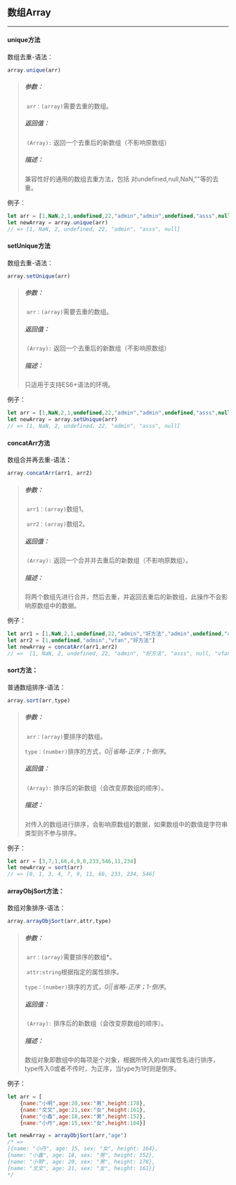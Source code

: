 ## 数组Array

------
#### unique方法

数组去重-语法：

```javascript
array.unique(arr)
```

> ##### 参数：
>
> ​	`arr：(array)`需要去重的数组。
>
> ##### 返回值：
>
> ​	`(Array):` 返回一个去重后的新数组（不影响原数组）
>
> ##### 描述：
>
> 兼容性好的通用的数组去重方法，包括 对undefined,null,NaN,""等的去重。
>

例子：

```javascript
let arr = [1,NaN,2,1,undefined,22,"admin","admin",undefined,"asss",null,NaN,null]
let newArray = array.unique(arr)
// => [1, NaN, 2, undefined, 22, "admin", "asss", null]
```

#### setUnique方法

数组去重-语法：

```javascript
array.setUnique(arr)
```

> ##### 参数：
>
> ​	`arr：(array)`需要去重的数组。
>
> ##### 返回值：
>
> ​	`(Array):` 返回一个去重后的新数组（不影响原数组）
>
> ##### 描述：
>
> 只适用于支持ES6+语法的环境。
>

例子：

```javascript
let arr = [1,NaN,2,1,undefined,22,"admin","admin",undefined,"asss",null,NaN,null]
let newArray = array.setUnique(arr)
// => [1, NaN, 2, undefined, 22, "admin", "asss", null]
```

#### concatArr方法

数组合并再去重-语法：

```javascript
array.concatArr(arr1, arr2)
```

> ##### 参数：
>
> ​	`arr1：(array)`数组1。
>
> ​	`arr2：(array)`数组2。
>
> ##### 返回值：
>
> ​	`(Array):` 返回一个合并并去重后的新数组（不影响原数组）。
>
> ##### 描述：
>
> 将两个数组先进行合并，然后去重，并返回去重后的新数组，此操作不会影响原数组中的数据。
>

例子：

```javascript
let arr1 = [1,NaN,2,1,undefined,22,"admin","好方法","admin",undefined,"asss",null,NaN,null]
let arr2 = [1,undefined,"admin","vfan","好方法"]
let newArray = concatArr(arr1,arr2)
// =>  [1, NaN, 2, undefined, 22, "admin", "好方法", "asss", null, "vfan"]
```

#### sort方法：

普通数组排序-语法：

```javascript
array.sort(arr,type)
```

> ##### 参数：
>
> ​	`arr：(array)`要排序的数组。
>
> ​	`type：(number)`排序的方式，*0||省略-正序；1-倒序*。
>
> ##### 返回值：
>
> ​	`(Array):` 排序后的新数组（会改变原数组的顺序）。
>
> ##### 描述：
>
> 对传入的数组进行排序，会影响原数组的数据，如果数组中的数值是字符串类型则不参与排序。
>

例子：

```javascript
let arr = [3,7,1,66,4,9,0,233,546,11,234]
let newArray = sort(arr)
// => [0, 1, 3, 4, 7, 9, 11, 66, 233, 234, 546]
```

#### arrayObjSort方法：

数组对象排序-语法：

```javascript
array.arrayObjSort(arr,attr,type)
```

> ##### 参数：
>
> ​	`arr：(array)`需要排序的数组*。
>
> ​	`attr:string`根据指定的属性排序。
>
> ​	`type：(number)`排序的方式，*0||省略-正序；1-倒序*。
>
> ##### 返回值：
>
> ​	`(Array):` 排序后的新数组（会改变原数组的顺序）。
>
> ##### 描述：
>
> 数组对象即数组中的每项是个对象，根据所传入的attr属性名进行排序，type传入0或者不传时，为正序，当type为1时则是倒序。
>

例子：

```javascript
let arr = [
    {name:"小明",age:20,sex:"男",height:178},
    {name:"文文",age:21,sex:"女",height:161},
    {name:"小鑫",age:18,sex:"男",height:152},
    {name:"小丹",age:15,sex:"女",height:164}]

let newArray = arrayObjSort(arr,"age")
/* => 
[{name: "小丹", age: 15, sex: "女", height: 164},
{name: "小鑫", age: 18, sex: "男", height: 152},
{name: "小明", age: 20, sex: "男", height: 178},	
{name: "文文", age: 21, sex: "女", height: 161}]
*/
```